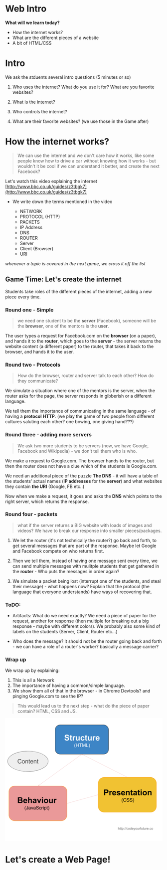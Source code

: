# Web Intro
**What will we learn today?**
- How the internet works?
- What are the different pieces of a website
- A bit of HTML/CSS


# Intro

We ask the stduents several intro questions (5 minutes or so)

1.  Who uses the internet? What do you use it for? What are you favorite websites?

2. What is the internet?

3. Who controls the internet?

4. What are their favorite websites? (we use those in the Game after)


# How the internet works?

> We can use the internet and we don't care how it works, like some people know how to drive a car without knowing how it works - but wouldn't it be cool if we can understand it better, and create the next Facebook?

Let's watch this video explaining the internet
[http://www.bbc.co.uk/guides/z3tbgk7](http://www.bbc.co.uk/guides/z3tbgk7)

- We write down the terms mentioned in the video

    - NETWORK
    - PROTOCOL (HTTP)
    - PACKETS
    - IP Address
    - DNS
    - ROUTER
    - Server
    - Client (Browser)
    - URI

*whenever a topic is covered in the next game, we cross it off the list*

## Game Time: Let's create the internet

Students take roles of the different pieces of the internet, adding a new piece every time.

### Round one - Simple

> we need one student to be the **server** (Facebook), someone will be the **browser**, one of the mentors is the **user**.

The user types a request for Facebook.com on the **browser** (on a paper), and hands it to the **router**, which goes to the **server** - the server returns the website content (a different paper) to the router, that takes it back to the browser, and hands it to the user.

### Round two - Protocols

> How do the browser, router and server talk to each other? How do they communicate? 

We simulate a situation where one of the mentors is the server, when the router asks for the page, the server responds in gibberish or a different language.

We tell them the importance of communicating in the same language - of having a **protocol** **HTTP**. (we play the game of two people from different cultures saluting each other? one bowing, one giving hand???)


### Round three - adding more servers

> We ask two more students to be servers (now, we have Google, Facebook and Wikipedia) - we don't tell them who is who.

We make a request to Google.com. The browser hands to the router, but then the router does not have a clue which of the students is Google.com.

We need an additional piece of the puzzle **The DNS** - it will have a table of the students' actual names (**IP addresses** for the **server**) and what websites they contain **the URI** (Google, FB etc..)

Now when we make a request, it goes and asks the **DNS** which points to the right server, which returns the response.


### Round four - packets

> what if the server returns a BIG website with loads of images and videos? We have to break our response into smaller pieces/packages. 

1. We let the router (it's not technically the router?) go back and forth, to get several messages that are part of the response. Maybe let Google and Facebook compete on who returns first.

2. Then we tell them, instead of having one message sent every time, we can send multiple messages with mulitple students that get gathered in the **router** - Who puts the messages in order again?

3. We simulate a packet being lost (interrupt one of the students, and steal their message) - what happens now? Explain that the protocol (the language that everyone understands) have ways of recovering that.

### ToDO:
- Artifacts: What do we need exactly? We need a piece of paper for the request, another for response (then multiple for breaking out a big response - maybe with different colors). We probably also some kind of labels on the students (Server, Client, Router etc...)

- Who does the message? it should not be the router going back and forth - we can have a role of a router's worker? basically a message carrier?

### Wrap up
We wrap up by explaining:
1. This is all a Network
2. The importance of having a common/simple language.
3. We show them all of that in the browser - in Chrome Devtools? and pinging Google.com to see the IP?

> This would lead us to the next step - what do the piece of paper contain? HTML, CSS and JS.


![What makes a web page](../_assets/web-intro/webpage-parts.png)

# Let's create a Web Page!